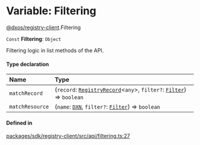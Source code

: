 # Variable: Filtering

[@dxos/registry-client](../modules/dxos_registry_client.md).Filtering

 `Const` **Filtering**: `Object`

Filtering logic in list methods of the API.

#### Type declaration

| Name | Type |
| :------ | :------ |
| `matchRecord` | (`record`: [`RegistryRecord`](../types/dxos_registry_client.RegistryRecord.md)<`any`\>, `filter?`: [`Filter`](../interfaces/dxos_registry_client.Filter.md)) => `boolean` |
| `matchResource` | (`name`: [`DXN`](../classes/dxos_registry_client.DXN.md), `filter?`: [`Filter`](../interfaces/dxos_registry_client.Filter.md)) => `boolean` |

#### Defined in

[packages/sdk/registry-client/src/api/filtering.ts:27](https://github.com/dxos/dxos/blob/db8188dae/packages/sdk/registry-client/src/api/filtering.ts#L27)
